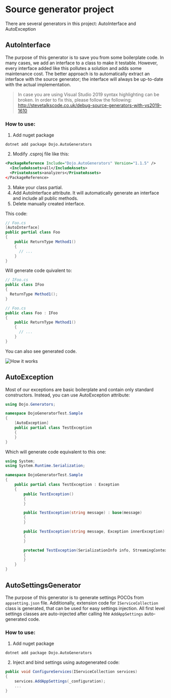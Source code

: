 # Source generator project
There are several generators in this project: AutoInterface and AutoException

## AutoInterface
The purpose of this generator is to save you from some boilerplate code. In many cases, we add an interface to a class to make it testable. However, every interface added like this pollutes a solution and adds some maintenance cost. The better approach is to automatically extract an interface with the source generator; the interface will always be up-to-date with the actual implementation.

> In case you are using Visual Studio 2019 syntax highlighting can be broken. In order to fix this, please follow the following: http://stevetalkscode.co.uk/debug-source-generators-with-vs2019-1610

### How to use:

1. Add nuget package
``` CMD
dotnet add package Dojo.AutoGenerators
```
2. Modify .csproj file like this:
``` XML
<PackageReference Include="Dojo.AutoGenerators" Version="1.1.5" />
  <IncludeAssets>all</IncludeAssets>
  <PrivateAssets>analyzers</PrivateAssets>
</PackageReference>
```
3. Make your class partial.
4. Add AutoInterface attribute. It will automatically generate an interface and include all public methods.
5. Delete manually created interface.

This code:
``` C#
// Foo.cs
[AutoInterface]
public partial class Foo
{
    public ReturnType Method1()
    {
      // ...
    }
}
```

Will generate code quivalent to:
``` C#
// IFoo.cs
public class IFoo
{
  ReturnType Method1();
}

// Foo.cs
public class Foo : IFoo
{
    public ReturnType Method1()
    {
      // ...
    }
}
```

You can also see generated code.

![How it works](https://media.giphy.com/media/DobQpPeWBJqWMPn53U/giphy.gif?cid=790b7611cc049fdc53d7c174ebee7b670d95860885590fb8&rid=giphy.gif&ct=g)


## AutoException
Most of our exceptions are basic boilerplate and contain only standard constructors.
Instead, you can use AutoException attribute:

``` C#
using Dojo.Generators;

namespace DojoGeneratorTest.Sample
{
    [AutoException]
    public partial class TestException
    {
    }
}
```

Which will generate code equivalent to this one:
``` C#
using System;
using System.Runtime.Serialization;

namespace DojoGeneratorTest.Sample
{
    public partial class TestException : Exception
    {
        public TestException()
        {
        }

        public TestException(string message) : base(message)
        {
        }

        public TestException(string message, Exception innerException) : base(message, innerException)
        {
        }

        protected TestException(SerializationInfo info, StreamingContext context) : base(info, context)
        {
        }
    }
}
```

## AutoSettingsGenerator
The purpose of this generator is to generate settings POCOs from `appsetting.json` file. Additionally, extension code 
for `IServiceCollection` class is generated, that can be used for easy settings injection. All first level settings classes are auto-injected 
after calling hte `AddAppSettings` auto-generated code.

### How to use:
1. Add nuget package
``` CMD
dotnet add package Dojo.AutoGenerators
```
2. Inject and bind settings using autogenerated code:
``` C#
public void ConfigureServices(IServiceCollection services)
{
    services.AddAppSettings(_configuration);
    ...
}
```